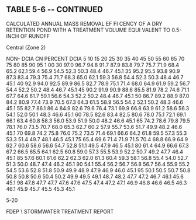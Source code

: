 ## TABLE  5-6 -- CONTINUED 
 
CALCULATED  ANNUAL  MASS  REMOVAL  EF FI
CENCY  OF  A  DRY  RETENTION  POND 
WITH  A  TREATMENT  VOLUME  EQUI
VALENT  TO  0.5-INCH  OF  RUNOFF 
 

 
Central (Zone 2)
 
 
NON-
DCIA 
CN 
PERCENT DCIA 
5 
10 
15 
20 
25 
30 
35 
40 
45 
50 
55 
60 
65 
70 
75 
80 
85 
90 
95 
1 00 
30 
97.0 
96.7 
94.8 
91.7 
87.9 
83.8 
79.7 
75.7 
71.9 
68.4 
65.2 
62.1 
59.4 
56.9 
54.5 
52.3 
50.3 
48.4 
46.7 
45.1 
35 
95.2 
95.5 
93.8 
90.9 
87.3 
83.4 
79.3 
75.4 
71.7 
68.3 
65.0 
62.1 
59.3 
56.8 
54.4 
52.3 
50.3 
48.4 
46.7 
45.1 
40 
92.9 
94.0 
92.5 
89.9 
86.5 
82.7 
78.9 
75.1 
71.4 
68.0 
64.9 
61.9 
59.2 
56.7 
54.4 
52.2 
50.2 
48.4 
46.7 
45.1 
45 
90.2 
91.9 
90.9 
88.6 
85.5 
81.9 
78.2 
74.6 
71.1 
67.7 
64.6 
61.7 
59.1 
56.6 
54.3 
52.2 
50.2 
48.4 
46.7 
45.1 
50 
86.7 
89.2 
88.9 
87.0 
84.2 
80.9 
77.4 
73.9 
70.5 
67.3 
64.3 
61.5 
58.9 
56.5 
54.2 
52.1 
50.2 
48.3 
46.6 
45.1 
55 
82.7 
86.1 
86.4 
84.9 
82.6 
79.6 
76.4 
73.1 
69.9 
66.8 
63.9 
61.2 
58.6 
56.3 
54.1 
52.0 
50.1 
48.3 
46.6 
45.1 
60 
78.5 
82.6 
83.4 
82.5 
80.6 
78.0 
75.1 
72.1 
69.1 
66.1 
63.4 
60.8 
58.3 
56.0 
53.9 
51.9 
50.0 
48.2 
46.6 
45.1 
65 
74.2 
78.6 
79.8 
79.5 
78.1 
76.0 
73.5 
70.7 
68.0 
65.3 
62.7 
60.2 
57.9 
55.7 
53.6 
51.7 
49.9 
48.2 
46.6 
45.1 
70 
69.8 
74.2 
75.8 
76.0 
75.2 
73.5 
71.4 
69.1 
66.6 
64.2 
61.8 
59.5 
57.3 
55.3 
53.3 
51.4 
49.7 
48.1 
46.5 
45.1 
75 
65.4 
69.6 
71.4 
71.9 
71.5 
70.4 
68.8 
66.9 
64.9 
62.7 
60.6 
58.6 
56.6 
54.7 
52.8 
51.1 
49.5 
47.9 
46.5 
45.1 
80 
61.4 
64.9 
66.6 
67.3 
67.2 
66.5 
65.5 
64.1 
62.5 
60.8 
59.0 
57.3 
55.5 
53.9 
52.2 
50.7 
49.2 
47.7 
46.4 
45.1 
85 
57.6 
60.1 
61.6 
62.2 
62.3 
62.0 
61.3 
60.4 
59.3 
58.1 
56.8 
55.4 
54.0 
52.7 
51.3 
50.0 
48.7 
47.4 
46.2 
45.1 
90 
54.1 
55.4 
56.2 
56.7 
56.8 
56.7 
56.4 
55.9 
55.2 
54.5 
53.6 
52.8 
51.8 
50.9 
49.9 
48.9 
47.9 
46.9 
46.0 
45.1 
95 
50.1 
50.5 
50.7 
50.8 
50.8 
50.8 
50.6 
50.4 
50.2 
49.9 
49.5 
49.1 
48.7 
48.2 
47.7 
47.2 
46.7 
46.1 
45.6 
45.1 
98 
47.8 
47.7 
47.7 
47.6 
47.6 
47.5 
47.4 
47.2 
47.1 
46.9 
46.8 
46.6 
46.5 
46.3 
46.1 
45.9 
45.7 
45.5 
45.3 
45.1 
 
5-20

FDEP \ STORMWATER  TREATMENT  REPORT

